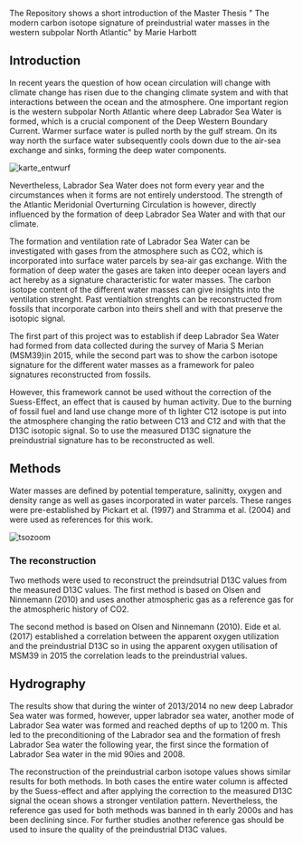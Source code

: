The Repository shows a short introduction of the Master Thesis " The modern carbon isotope signature of preindustrial water masses in the western subpolar North Atlantic" by Marie Harbott

## Introduction

In recent years the question of how ocean circulation will change with climate
change has risen due to the changing climate system and with that interactions
between the ocean and the atmosphere. One important region is the western subpolar North Atlantic where deep Labrador Sea Water is formed, which is a crucial component of the Deep Western Boundary Current. Warmer surface water is pulled north by the gulf stream. On its way north the surface water subsequently cools down due to the air-sea exchange and sinks, forming the deep water components. 


![karte_entwurf](https://user-images.githubusercontent.com/45688996/49657740-ad786680-fa40-11e8-9f82-47d3ab1c346e.png)



Nevertheless, Labrador Sea Water does not form every year and the circumstances when it forms are not
entirely understood. The strength of the Atlantic Meridonial Overturning Circulation is however, directly influenced by the formation of deep Labrador Sea Water and with that our climate.

The formation and ventilation rate of Labrador Sea Water can be investigated with gases from the atmosphere such as CO2, which is incorporated into surface water parcels by sea-air gas exchange. With the formation of deep water the gases are taken into deeper ocean layers and act hereby as a signature characteristic for water masses. The carbon isotope content of the different water masses can give insights into the ventilation strenght. Past ventialtion strenghts can be reconstructed from fossils that incorporate carbon into theirs shell and with that preserve the isotopic signal.

The first part of this project was to establish  if deep Labrador Sea Water had formed from data collected during the survey of Maria S Merian (MSM39)in 2015, while the second part was to show the carbon isotope signature for the different water masses as a framework for paleo signatures reconstructed from fossils.

However, this framework cannot be used without the correction of the Suess-Effect, an effect that is caused by human activity. Due to the burning of fossil fuel and land use change more of th lighter C12 isotope is put into the atmosphere changing the ratio between C13 and C12 and with that the D13C isotopic signal. So to use the measured D13C signature the preindustrial signature has to be reconstructed as well.

## Methods

Water masses are defined by potential temperature, salinitty, oxygen and density range as well as gases incorporated in water parcels. These ranges were pre-established by Pickart et al. (1997) and Stramma et al. (2004) and were used as references for this work. 

![tsozoom](https://user-images.githubusercontent.com/45688996/50000919-6e479980-ff9b-11e8-85a0-062a4a73de29.GIF)
 
### The reconstruction
Two methods were used to reconstruct the preindsutrial D13C values from the measured D13C values. The first method is based on Olsen and Ninnemann (2010) and uses another atmospheric gas as a reference gas for the atmospheric history of CO2.

The second method is based on Olsen and Ninnemann (2010). Eide et al. (2017) established a correlation between the apparent oxygen utilization and the preindustrial D13C so in using the apparent oxygen utilisation of MSM39 in 2015 the correlation leads to the preindustrial values.

## Hydrography

The results show that during the winter of 2013/2014 no new deep Labrador Sea water was formed, however, upper labrador sea water, another mode of Labrador Sea water was formed and reached depths of up to 1200 m. This led to the preconditioning of the Labrador sea and the formation of fresh Labrador Sea water the following year, the first since the formation of Labrador Sea water in the mid 90ies and 2008. 


The reconstruction of the preindustrial carbon isotope values shows similar results for both methods. In both cases the entire water column is affected by the Suess-effect and after applying the correction to the measured D13C signal the ocean shows a stronger ventilation pattern. Nevertheless, the reference gas used for both methods was banned in th early 2000s and has been declining since. For further studies another reference gas should be used to insure the quality of the preindustrial D13C values. 
